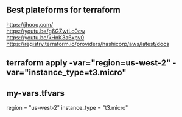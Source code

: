 ## Best plateforms for terraform

https://jhooq.com/ <br>
https://youtu.be/g6GZwtLc0cw <br>
https://youtu.be/kHnK3a6xpv0 <br>
https://registry.terraform.io/providers/hashicorp/aws/latest/docs

## terraform apply -var="region=us-west-2" -var="instance_type=t3.micro"
## my-vars.tfvars
region        = "us-west-2"
instance_type = "t3.micro"

